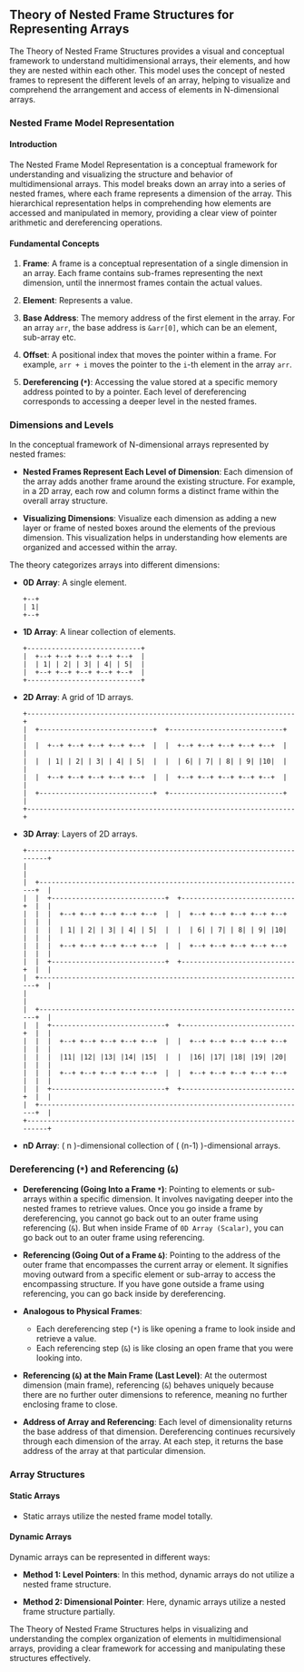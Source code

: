 ## Theory of Nested Frame Structures for Representing Arrays

The Theory of Nested Frame Structures provides a visual and conceptual framework to understand multidimensional arrays, their elements, and how they are nested within each other. This model uses the concept of nested frames to represent the different levels of an array, helping to visualize and comprehend the arrangement and access of elements in N-dimensional arrays.

### Nested Frame Model Representation

#### Introduction

The Nested Frame Model Representation is a conceptual framework for understanding and visualizing the structure and behavior of multidimensional arrays. This model breaks down an array into a series of nested frames, where each frame represents a dimension of the array. This hierarchical representation helps in comprehending how elements are accessed and manipulated in memory, providing a clear view of pointer arithmetic and dereferencing operations.

#### Fundamental Concepts

1. **Frame**: A frame is a conceptual representation of a single dimension in an array. Each frame contains sub-frames representing the next dimension, until the innermost frames contain the actual values.

2. **Element**: Represents a value.
3. **Base Address**: The memory address of the first element in the array. For an array `arr`, the base address is `&arr[0]`, which can be an element, sub-array etc.
4. **Offset**: A positional index that moves the pointer within a frame. For example, `arr + i` moves the pointer to the `i`-th element in the array `arr`.
5. **Dereferencing (`*`)**: Accessing the value stored at a specific memory address pointed to by a pointer. Each level of dereferencing corresponds to accessing a deeper level in the nested frames.

### Dimensions and Levels

In the conceptual framework of N-dimensional arrays represented by nested frames:

- **Nested Frames Represent Each Level of Dimension**: Each dimension of the array adds another frame around the existing structure. For example, in a 2D array, each row and column forms a distinct frame within the overall array structure.

- **Visualizing Dimensions**: Visualize each dimension as adding a new layer or frame of nested boxes around the elements of the previous dimension. This visualization helps in understanding how elements are organized and accessed within the array.

The theory categorizes arrays into different dimensions:

- **0D Array**: A single element.

  ```
  +--+
  | 1|
  +--+
  ```

- **1D Array**: A linear collection of elements.

  ```
  +----------------------------+
  |  +--+ +--+ +--+ +--+ +--+  |
  |  | 1| | 2| | 3| | 4| | 5|  |
  |  +--+ +--+ +--+ +--+ +--+  |
  +----------------------------+
  ```

- **2D Array**: A grid of 1D arrays.

  ```
  +------------------------------------------------------------------+
  |  +----------------------------+  +----------------------------+  |
  |  |  +--+ +--+ +--+ +--+ +--+  |  |  +--+ +--+ +--+ +--+ +--+  |  |
  |  |  | 1| | 2| | 3| | 4| | 5|  |  |  | 6| | 7| | 8| | 9| |10|  |  |
  |  |  +--+ +--+ +--+ +--+ +--+  |  |  +--+ +--+ +--+ +--+ +--+  |  |
  |  +----------------------------+  +----------------------------+  |
  +------------------------------------------------------------------+
  ```

- **3D Array**: Layers of 2D arrays.

  ```
  +------------------------------------------------------------------------+
  |                                                                        |
  |  +------------------------------------------------------------------+  |
  |  |  +----------------------------+  +----------------------------+  |  |
  |  |  |  +--+ +--+ +--+ +--+ +--+  |  |  +--+ +--+ +--+ +--+ +--+  |  |  |
  |  |  |  | 1| | 2| | 3| | 4| | 5|  |  |  | 6| | 7| | 8| | 9| |10|  |  |  |
  |  |  |  +--+ +--+ +--+ +--+ +--+  |  |  +--+ +--+ +--+ +--+ +--+  |  |  |
  |  |  +----------------------------+  +----------------------------+  |  |
  |  +------------------------------------------------------------------+  |
  |                                                                        |
  |  +------------------------------------------------------------------+  |
  |  |  +----------------------------+  +----------------------------+  |  |
  |  |  |  +--+ +--+ +--+ +--+ +--+  |  |  +--+ +--+ +--+ +--+ +--+  |  |  |
  |  |  |  |11| |12| |13| |14| |15|  |  |  |16| |17| |18| |19| |20|  |  |  |
  |  |  |  +--+ +--+ +--+ +--+ +--+  |  |  +--+ +--+ +--+ +--+ +--+  |  |  |
  |  |  +----------------------------+  +----------------------------+  |  |
  |  +------------------------------------------------------------------+  |
  +------------------------------------------------------------------------+
  ```

- **nD Array**: \( n \)-dimensional collection of \( (n-1) \)-dimensional arrays.

### Dereferencing (`*`) and Referencing (`&`)

- **Dereferencing (Going Into a Frame `*`)**: Pointing to elements or sub-arrays within a specific dimension. It involves navigating deeper into the nested frames to retrieve values. Once you go inside a frame by dereferencing, you cannot go back out to an outer frame using referencing (`&`). But when inside Frame of `0D Array (Scalar)`, you can go back out to an outer frame using referencing.

- **Referencing (Going Out of a Frame `&`)**: Pointing to the address of the outer frame that encompasses the current array or element. It signifies moving outward from a specific element or sub-array to access the encompassing structure. If you have gone outside a frame using referencing, you can go back inside by dereferencing.

- **Analogous to Physical Frames**:

  - Each dereferencing step (`*`) is like opening a frame to look inside and retrieve a value.
  - Each referencing step (`&`) is like closing an open frame that you were looking into.

- **Referencing (`&`) at the Main Frame (Last Level)**: At the outermost dimension (main frame), referencing (`&`) behaves uniquely because there are no further outer dimensions to reference, meaning no further enclosing frame to close.

- **Address of Array and Referencing**: Each level of dimensionality returns the base address of that dimension. Dereferencing continues recursively through each dimension of the array. At each step, it returns the base address of the array at that particular dimension.

### Array Structures

#### Static Arrays

- Static arrays utilize the nested frame model totally.

#### Dynamic Arrays

Dynamic arrays can be represented in different ways:

- **Method 1: Level Pointers**: In this method, dynamic arrays do not utilize a nested frame structure.

- **Method 2: Dimensional Pointer**: Here, dynamic arrays utilize a nested frame structure partially.

The Theory of Nested Frame Structures helps in visualizing and understanding the complex organization of elements in multidimensional arrays, providing a clear framework for accessing and manipulating these structures effectively.
